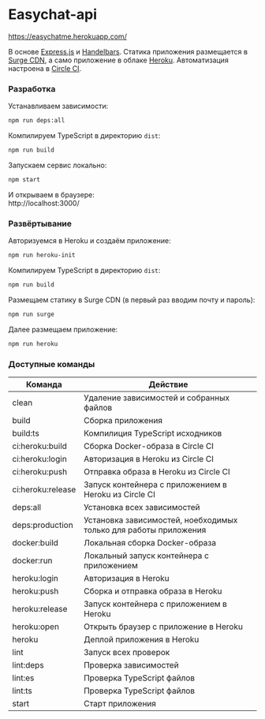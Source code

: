# Easychat-api
https://easychatme.herokuapp.com/

В основе [Express.js](https://expressjs.com/) и [Handelbars](http://handlebarsjs.com/). Статика приложения размещается в [Surge CDN](https://surge.sh/), а само приложение в облаке [Heroku](https://www.heroku.com/). Автоматизация настроена в [Circle CI](https://circleci.com/).

### Разработка

Устанавливаем зависимости:
```sh
npm run deps:all
```

Компилируем TypeScript в директорию `dist`:
```sh
npm run build
```

Запускаем сервис локально:
```sh
npm start
```

И открываем в браузере:  
http://localhost:3000/

### Развёртывание

Авторизуемся в Heroku и создаём приложение:
```sh
npm run heroku-init
```

Компилируем TypeScript в директорию `dist`:
```sh
npm run build
```

Размещаем статику в Surge CDN (в первый раз вводим почту и пароль):
```sh
npm run surge
```

Далее размещаем приложение:
```sh
npm run heroku
```

### Доступные команды

| Команда | Действие |
| ------------- | ------------- |
| clean | Удаление зависимостей и собранных файлов |
| build | Сборка приложения |
| build:ts | Компилиция TypeScript исходников |
| ci:heroku:build | Сборка Docker-образа в Circle CI |
| ci:heroku:login | Авторизация в Heroku из Circle CI |
| ci:heroku:push | Отправка образа в Heroku из Circle CI |
| ci:heroku:release | Запуск контейнера с приложением в Heroku из Circle CI |
| deps:all | Установка всех зависимостей |
| deps:production | Установка зависимостей, ноебходимых только для работы приложения |
| docker:build | Локальная сборка Docker-образа |
| docker:run | Локальный запуск контейнера с приложением |
| heroku:login | Авторизация в Heroku |
| heroku:push | Сборка и отправка образа в Heroku |
| heroku:release | Запуск контейнера с приложением в Heroku |
| heroku:open | Открыть браузер с приложение в Heroku |
| heroku | Деплой приложения в Heroku |
| lint | Запуск всех проверок |
| lint:deps | Проверка зависимостей |
| lint:es | Проверка TypeScript файлов |
| lint:ts | Проверка TypeScript файлов |
| start | Старт приложения |
